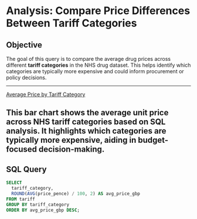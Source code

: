 # Analysis: Compare Price Differences Between Tariff Categories

## Objective

The goal of this query is to compare the average drug prices across different **tariff categories** in the NHS drug dataset. This helps identify which categories are typically more expensive and could inform procurement or policy decisions.

---
[Average Price by Tariff Category](../results/compare_tariff_categories_chart.png)

This bar chart shows the average unit price across NHS tariff categories based on SQL analysis. It highlights which categories are typically more expensive, aiding in budget-focused decision-making.
---
##  SQL Query

```sql
SELECT 
  tariff_category,
  ROUND(AVG(price_pence) / 100, 2) AS avg_price_gbp
FROM tariff
GROUP BY tariff_category
ORDER BY avg_price_gbp DESC;
